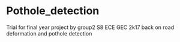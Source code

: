 # Pothole_detection
Trial for final year project by group2 S8 ECE GEC 2k17 back on road deformation and pothole detection
